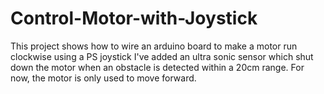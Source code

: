 # Control-Motor-with-Joystick
This project shows how to wire an arduino board to make a motor run clockwise using a PS joystick
I've added an ultra sonic sensor which shut down the motor when an obstacle is detected within a 20cm range. 
For now, the motor is only used to move forward. 
